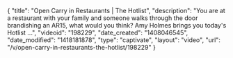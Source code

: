 {
    "title": "Open Carry in Restaurants | The Hotlist",
    "description": "You are at a restaurant with your family and someone walks through the door brandishing an AR15, what would you think? Amy Holmes brings you today's Hotlist ...",
    "videoid": "198229",
    "date_created": "1408046545",
    "date_modified": "1418181878",
    "type": "captivate",
    "layout": "video",
    "url": "\/v\/open-carry-in-restaurants-the-hotlist\/198229"
}